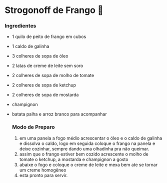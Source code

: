 # Strogonoff de Frango :chicken:

### Ingredientes

- 1 quilo de peito de frango em cubos

- 1 caldo de galinha

- 3 colheres de sopa de óleo

- 2 latas de creme de leite sem soro

- 2 colheres de sopa de molho de tomate

- 2 colheres de sopa de ketchup

- 2 colheres de sopa de mostarda

- champignon

- batata palha e arroz branco para acompanhar

  ### Modo de Preparo

  1. em uma panela a fogo médio acrescentar o óleo e o caldo de galinha e dissolva o caldo, logo em seguida coloque o frango na panela e deixe cozinhar, sempre dando uma olhadinha pra não queimar.
  2. assim que o frango estiver bem cozido acrescente o molho de tomate o ketchup, a mostarda e champignon a gosto
  3. abaixe o fogo e coloque o creme de leite e mexa bem ate se tornar um creme homogêneo
  4. esta pronto para servir.

  